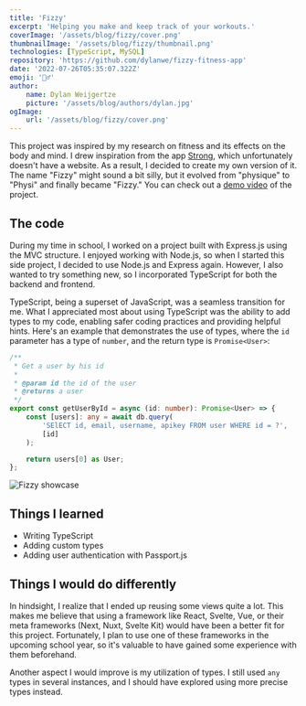 ```yaml
---
title: 'Fizzy'
excerpt: 'Helping you make and keep track of your workouts.'
coverImage: '/assets/blog/fizzy/cover.png'
thumbnailImage: '/assets/blog/fizzy/thumbnail.png'
technologies: [TypeScript, MySQL]
repository: 'https://github.com/dylanwe/fizzy-fitness-app'
date: '2022-07-26T05:35:07.322Z'
emoji: '🏋️‍♂️'
author:
    name: Dylan Weijgertze
    picture: '/assets/blog/authors/dylan.jpg'
ogImage:
    url: '/assets/blog/fizzy/cover.png'
---
```


This project was inspired by my research on fitness and its effects on the body and mind. I drew inspiration from the app [Strong](https://www.strong.app/), which unfortunately doesn't have a website. As a result, I decided to create my own version of it. The name "Fizzy" might sound a bit silly, but it evolved from "physique" to "Physi" and finally became "Fizzy." You can check out a [demo video](https://youtu.be/RcGxFgKqzA4) of the project.

## The code

During my time in school, I worked on a project built with Express.js using the MVC structure. I enjoyed working with Node.js, so when I started this side project, I decided to use Node.js and Express again. However, I also wanted to try something new, so I incorporated TypeScript for both the backend and frontend.

TypeScript, being a superset of JavaScript, was a seamless transition for me. What I appreciated most about using TypeScript was the ability to add types to my code, enabling safer coding practices and providing helpful hints. Here's an example that demonstrates the use of types, where the `id` parameter has a type of `number`, and the return type is `Promise<User>`:

```typescript
/**
 * Get a user by his id
 *
 * @param id the id of the user
 * @returns a user
 */
export const getUserById = async (id: number): Promise<User> => {
    const [users]: any = await db.query(
        'SElECT id, email, username, apikey FROM user WHERE id = ?',
        [id]
    );

    return users[0] as User;
};
```

![Fizzy showcase](/assets/blog/fizzy/fizzy-showcase.png)

## Things I learned

-   Writing TypeScript
-   Adding custom types
-   Adding user authentication with Passport.js

## Things I would do differently

In hindsight, I realize that I ended up reusing some views quite a lot. This makes me believe that using a framework like React, Svelte, Vue, or their meta frameworks (Next, Nuxt, Svelte Kit) would have been a better fit for this project. Fortunately, I plan to use one of these frameworks in the upcoming school year, so it's valuable to have gained some experience with them beforehand.

Another aspect I would improve is my utilization of types. I still used `any` types in several instances, and I should have explored using more precise types instead.
